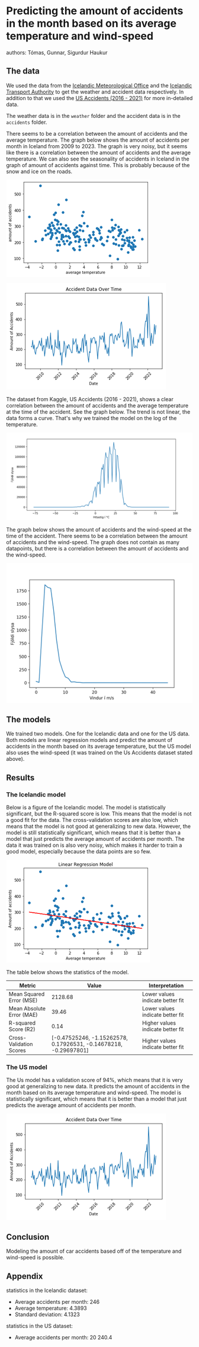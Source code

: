 # Predicting the amount of accidents in the month based on its average temperature and wind-speed

authors: Tómas, Gunnar, Sigurdur Haukur

## The data

We used the data from the [Icelandic Meteorological Office](https://en.vedur.is/) and the [Icelandic Transport Authority](https://www.icetra.is/) to get the weather and accident data respectively. In addition to that we used the [US Accidents (2016 - 2021)](https://www.kaggle.com/datasets/sobhanmoosavi/us-accidents) for more in-detailed data.

The weather data is in the `weather` folder and the accident data is in the `accidents` folder.

There seems to be a correlation between the amount of accidents and the average temperature. The graph below shows the amount of accidents per month in Iceland from 2009 to 2023. The graph is very noisy, but it seems like there is a correlation between the amount of accidents and the average temperature. We can also see the seasonality of accidents in Iceland in the graph of amount of accidents against time. This is probably because of the snow and ice on the roads.

![graph of accidents vs temperature](./figures/isl_accidents-against-temp.png)

![graph of accidents vs time](./figures/accidents-over-time.png)

The dataset from Kaggle, US Accidents (2016 - 2021), shows a clear correlation between the amount of accidents and the average temperature at the time of the accident. See the graph below. The trend is not linear, the data forms a curve. That's why we trained the model on the log of the temperature.

![graph of accidents vs temperature](./figures/accidents-for-temp.png)

The graph below shows the amount of accidents and the wind-speed at the time of the accident. There seems to be a correlation between the amount of accidents and the wind-speed. The graph does not contain as many datapoints, but there is a correlation between the amount of accidents and the wind-speed.

![graph of accidents vs wind-speed](./figures/accidents-for-wind.png)

## The models

We trained two models. One for the Icelandic data and one for the US data. Both models are linear regression models and predict the amount of accidents in the month based on its average temperature, but the US model also uses the wind-speed (it was trained on the Us Accidents dataset stated above).

## Results

### The Icelandic model

Below is a figure of the Icelandic model. The model is statistically significant, but the R-squared score is low. This means that the model is not a good fit for the data. The cross-validation scores are also low, which means that the model is not good at generalizing to new data. However, the model is still statistically significant, which means that it is better than a model that just predicts the average amount of accidents per month. The data it was trained on is also very noisy, which makes it harder to train a good model, especially because the data points are so few.

![icelandic model](./figures/isl-model.png)

The table below shows the statistics of the model.

| Metric                    | Value                                                            | Interpretation                    |
| ------------------------- | ---------------------------------------------------------------- | --------------------------------- |
| Mean Squared Error (MSE)  | 2128.68                                                          | Lower values indicate better fit  |
| Mean Absolute Error (MAE) | 39.46                                                            | Lower values indicate better fit  |
| R-squared Score (R2)      | 0.14                                                             | Higher values indicate better fit |
| Cross-Validation Scores   | [-0.47525246, -1.15262578, 0.17926531, -0.14678218, -0.29697801] | Higher values indicate better fit |

### The US model

The Us model has a validation score of 94%, which means that it is very good at generalizing to new data. It predicts the amount of accidents in the month based on its average temperature and wind-speed. The model is statistically significant, which means that it is better than a model that just predicts the average amount of accidents per month.

![graph of accidents vs time](./accidents/accidents-over-time.png)

## Conclusion

Modeling the amount of car accidents based off of the temperature and wind-speed is possible.

## Appendix

statistics in the Icelandic dataset:

- Average accidents per month: 246
- Average temperature: 4.3893
- Standard deviation: 4.1323

statistics in the US dataset:

- Average accidents per month: 20 240.4
